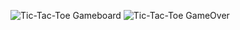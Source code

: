 ![Tic-Tac-Toe Gameboard](https://github.com/user-attachments/assets/b62eb528-ae71-4558-919b-ebf335be9835)
![Tic-Tac-Toe GameOver](https://github.com/user-attachments/assets/72d8cc83-07a8-487a-9e6e-fb42cb7c9a0b)
